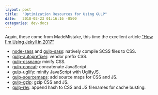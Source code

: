 ```yaml
---
layout: post
title:  "Optimization Resources for Using GULP"
date:   2018-02-23 01:16:16 -0500
categories: dev-docs
---
```

Again, these come from MadeMistake, this time the excellent article ["How I'm Using Jekyll in 2017"](https://mademistakes.com/articles/using-jekyll-2017/)

+ [node-sass](https://github.com/sass/node-sass) and [gulp-sass](https://github.com/dlmanning/gulp-sass): natively compile SCSS files to CSS.
+ [gulp-autoprefixer](https://github.com/sindresorhus/gulp-autoprefixer): vendor prefix CSS.
+ [gulp-cssnano](https://github.com/ben-eb/gulp-cssnano): minify CSS.
+ [gulp-concat](https://github.com/contra/gulp-concat): concatenate JavaScript.
+ [gulp-uglify](https://github.com/terinjokes/gulp-uglify): minify JavaScript with UglifyJS.
+ [gulp-sourcemaps](https://github.com/gulp-sourcemaps/gulp-sourcemaps): add source maps for CSS and JS.
+ [gulp-gzip](https://github.com/jstuckey/gulp-gzip): gzip CSS and JS.
+ [gulp-rev](https://github.com/sindresorhus/gulp-rev): append hash to CSS and JS filenames for cache busting.
